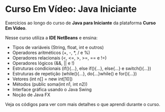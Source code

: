 # Curso Em Vídeo: Java Iniciante

Exercícios ao longo do curso de **Java para Iniciante** da plataforma **Curso Em Vídeo**.

Nesse curso utiliza a **IDE NetBeans** e ensina:

* Tipos de variáveis (String, float, int e outros)
* Operadores aritméticos (+, -, *, / e %)
* Operadores relacionais (<, <=, >, >=, == e !=)
* Operadores lógicos (&&, || e !)
* Estruturas condicionais (if(){...}, else if(){...}, else{...} e switch(){...})
* Estruturas de repetição (while(){...}, do{...}while() e for(){...})
* Vetores (int n[] = new int[10])
* Métodos (public soma(int n1, int n2))
* Interface gráfica usando o Java Swing
* Noção de Java FX

Veja os códigos para ver com mais detalhes o que aprendi durante o curso.
